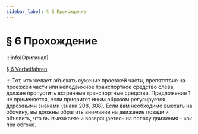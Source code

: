 ```yaml
---
sidebar_label: § 6 Прохождение
---
```


# § 6 Прохождение

:::info[Оригинал]

[§ 6 Vorbeifahren](https://www.gesetze-im-internet.de/stvo_2013/__6.html)

:::
Тот, кто желает объехать сужение проезжей части, препятствие на проезжей части или неподвижное
транспортное средство слева, должен пропустить встречные транспортные средства. Предложение 1
не применяется, если приоритет иным образом регулируется дорожными знаками (знаки 208, 308).
Если вам необходимо выехать на обочину, вы должны обратить внимание на движение позади и
объявить, что вы выезжаете и возвращаетесь на полосу движения - как при обгоне.
